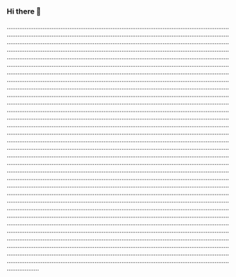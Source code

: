 ### Hi there 👋

..................................................................................................................................................................................................................................................................................................................................................................................................................................................................................................................................................................................................................................................................................................................................................................................................................................................................................................................................................................................................................................................................................................................................................................................................................................................................................................................................................................................................................................................................................................................................................................................................................................................................................................................................................................................................................................................................................................................................................................................................................................................................................................................................................................................................................................................................................................................................................................................................................................................................................................................................................................................................................................................................................................................................................................................................................................................................................................................................................................................................................................................................................................................................................................................................................................................................................................................................................................................................................................................................................................................................................................................................................................................................................................................................................................................................................................................................................................................................................................................................................................................................................................................................................